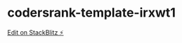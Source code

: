 # codersrank-template-irxwt1

[Edit on StackBlitz ⚡️](https://stackblitz.com/edit/codersrank-template-irxwt1)